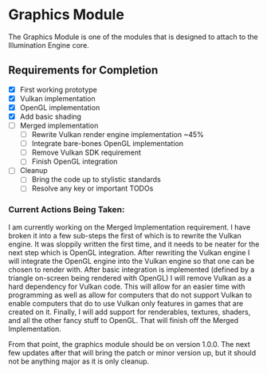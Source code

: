 # Graphics Module
The Graphics Module is one of the modules that is designed to attach to the Illumination Engine core.

## Requirements for Completion
- [x] First working prototype
- [x] Vulkan implementation
- [x] OpenGL implementation
- [x] Add basic shading
- [ ] Merged implementation
  - [ ] Rewrite Vulkan render engine implementation ~45%
  - [ ] Integrate bare-bones OpenGL implementation
  - [ ] Remove Vulkan SDK requirement
  - [ ] Finish OpenGL integration
- [ ] Cleanup
  - [ ] Bring the code up to stylistic standards
  - [ ] Resolve any key or important TODOs

### Current Actions Being Taken:
I am currently working on the Merged Implementation requirement. I have broken it into a few sub-steps the first of which is to rewrite the Vulkan engine. It was sloppily written the first time, and it needs to be neater for the next step which is OpenGL integration. After rewriting the Vulkan engine I will integrate the OpenGL engine into the Vulkan engine so that one can be chosen to render with. After basic integration is implemented (defined by a triangle on-screen being rendered with OpenGL) I will remove Vulkan as a hard dependency for Vulkan code. This will allow for an easier time with programming as well as allow for computers that do not support Vulkan to enable computers that do to use Vulkan only features in games that are created on it. Finally, I will add support for renderables, textures, shaders, and all the other fancy stuff to OpenGL. That will finish off the Merged Implementation.

From that point, the graphics module should be on version 1.0.0. The next few updates after that will bring the patch or minor version up, but it should not be anything major as it is only cleanup.